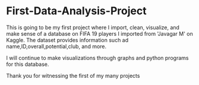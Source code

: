 # First-Data-Analysis-Project
This is going to be my first project where I import, clean, visualize, and make sense of a database on FIFA 19 players I imported from 'Javagar M' on Kaggle. The dataset provides information such ad name,ID,overall,potential,club, and more.

I will continue to make visualizations through graphs and python programs for this database. 

Thank you for witnessing the first of my many projects
